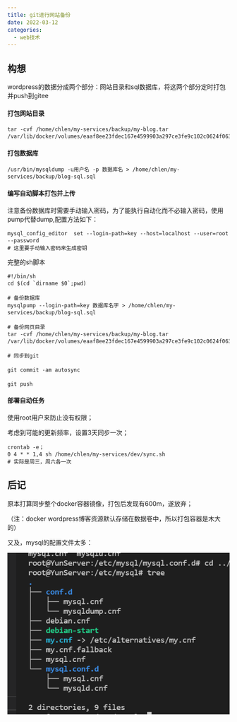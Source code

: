 ```yaml
---
title: git进行网站备份
date: 2022-03-12
categories:
  - web技术
---
```


## 构想

wordpress的数据分成两个部分：网站目录和sql数据库，将这两个部分定时打包并push到gitee

#### 打包网站目录

```
tar -cvf /home/chlen/my-services/backup/my-blog.tar /var/lib/docker/volumes/eaaf8ee23fdec167e4599903a297ce3fe9c102c0624f063490b1f72d769a5069
```

#### 打包数据库

```
/usr/bin/mysqldump -u用户名 -p 数据库名 > /home/chlen/my-services/backup/blog-sql.sql
```

#### 编写自动脚本打包并上传

注意备份数据库时需要手动输入密码，为了能执行自动化而不必输入密码，使用pump代替dump,配置方法如下：

```
mysql_config_editor  set --login-path=key --host=localhost --user=root --password
# 这里要手动输入密码来生成密钥
```

完整的sh脚本

```
#!/bin/sh
cd $(cd `dirname $0`;pwd)

# 备份数据库
mysqlpump --login-path=key 数据库名字 > /home/chlen/my-services/backup/blog-sql.sql

# 备份网页目录
tar -cvf /home/chlen/my-services/backup/my-blog.tar /var/lib/docker/volumes/eaaf8ee23fdec167e4599903a297ce3fe9c102c0624f063490b1f72d769a5069

# 同步到git

git commit -am autosync

git push
```

#### 部署自动任务

使用root用户来防止没有权限；

考虑到可能的更新频率，设置3天同步一次；

```
crontab -e；
0 4 * * 1,4 sh /home/chlen/my-services/dev/sync.sh
# 实际是周三，周六各一次
```

## 后记

原本打算同步整个docker容器镜像，打包后发现有600m，遂放弃；

（注：docker wordpress博客资源默认存储在数据卷中，所以打包容器是木大的）

又及，mysql的配置文件太多：

![](images/屏幕截图-2022-03-12-151537.png)
